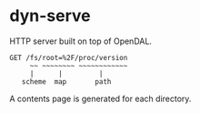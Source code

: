 # dyn-serve

HTTP server built on top of OpenDAL.

```
GET /fs/root=%2F/proc/version
     ~~ ~~~~~~~~ ~~~~~~~~~~~~
     |      |         |
   scheme  map       path
```

A contents page is generated for each directory.
